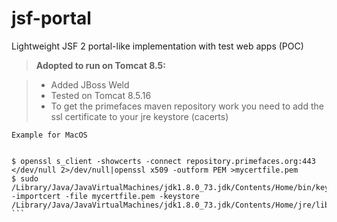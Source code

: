 jsf-portal
==========

Lightweight JSF 2 portal-like implementation with test web apps (POC)

> **Adopted to run on Tomcat 8.5:**

> - Added JBoss Weld
> - Tested on Tomcat 8.5.16
> - To get the primefaces maven repository work you need to add the ssl certificate to 
    your jre keystore (cacerts)
   
    Example for MacOS
>   ```
    $ openssl s_client -showcerts -connect repository.primefaces.org:443 </dev/null 2>/dev/null|openssl x509 -outform PEM >mycertfile.pem
    $ sudo /Library/Java/JavaVirtualMachines/jdk1.8.0_73.jdk/Contents/Home/bin/keytool -importcert -file mycertfile.pem -keystore /Library/Java/JavaVirtualMachines/jdk1.8.0_73.jdk/Contents/Home/jre/lib/security/cacerts 
    ```
    


